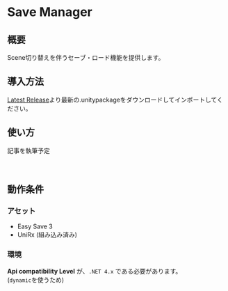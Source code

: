 # Save Manager
## 概要
Scene切り替えを伴うセーブ・ロード機能を提供します。

## 導入方法
[Latest Release](https://github.com/YuminekoStudio/SaveManager/releases/latest)より最新の.unitypackageをダウンロードしてインポートしてください。

## 使い方
記事を執筆予定
</br></br></br>

## 動作条件
### アセット
* Easy Save 3
* UniRx (組み込み済み)

### 環境
**Api compatibility Level** が、`.NET 4.x` である必要があります。  
(`dynamic`を使うため)
